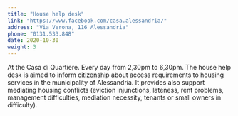 ```yaml
---
title: "House help desk"
link: "https://www.facebook.com/casa.alessandria/"
address: "Via Verona, 116 Alessandria"
phone: "0131.533.848"
date: 2020-10-30
weight: 3
---
```


At the Casa di Quartiere. Every day from 2,30pm to 6,30pm.
The house help desk is aimed to inform citizenship about access requirements to housing services in the municipality of Alessandria.
It provides also support mediating housing conflicts (eviction injunctions, lateness, rent problems, management difficulties, mediation necessity, tenants or small owners in difficulty).